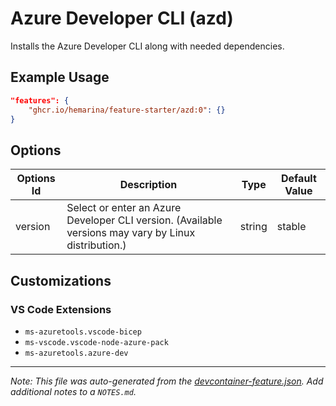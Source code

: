 
# Azure Developer CLI (azd)

Installs the Azure Developer CLI along with needed dependencies.

## Example Usage

```json
"features": {
    "ghcr.io/hemarina/feature-starter/azd:0": {}
}
```

## Options

| Options Id | Description | Type | Default Value |
|-----|-----|-----|-----|
| version | Select or enter an Azure Developer CLI version. (Available versions may vary by Linux distribution.) | string | stable |

## Customizations

### VS Code Extensions

- `ms-azuretools.vscode-bicep`
- `ms-vscode.vscode-node-azure-pack`
- `ms-azuretools.azure-dev`



---

_Note: This file was auto-generated from the [devcontainer-feature.json](https://github.com/hemarina/feature-starter/blob/main/src/azd/devcontainer-feature.json).  Add additional notes to a `NOTES.md`._
